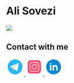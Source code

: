 # Ali Sovezi

<img align='center' src = "https://s2.uupload.ir/files/r01_pwwb.gif">

<h2 align="left">Contact with me</h2>

<a href="https://www.t.me/alisvzi"> <img     src = "https://github.com/alisvzi/alisvzi/blob/main/img/icons8-telegram-app-48.png?raw=true"> </a>
<a href="https://www.instagram.com/ali.svzi"> <img  src = "https://github.com/alisvzi/alisvzi/blob/main/img/icons8-instagram-48.png?raw=true"> </a>
<a href="https://www.linkedin.com/in/ali-soveizi/"> <img  src = "https://github.com/alisvzi/alisvzi/blob/main/img/icons8-linkedin-circled-48.png?raw=true"> </a>
